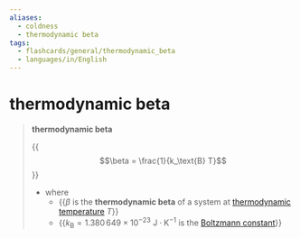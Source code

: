 ```yaml
---
aliases:
  - coldness
  - thermodynamic beta
tags:
  - flashcards/general/thermodynamic_beta
  - languages/in/English
---
```


# thermodynamic beta

> __thermodynamic beta__
>
> {{$$\beta = \frac{1}{k_\text{B} T}$$}}
>
> - where
>     - {{$\beta$ is the __thermodynamic beta__ of a system at [thermodynamic temperature](thermodynamic%20temperature.md) $T$}}
>     - {{$k_\text{B} = 1.380\,649 \times 10^{-23} \mathrm{\ J \cdot K^{-1} }$ is the [Boltzmann constant](Boltzmann%20constant.md)}}
